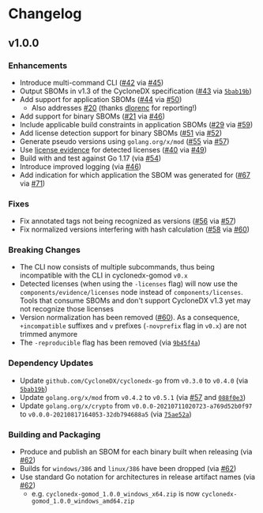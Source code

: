 # Changelog

## v1.0.0

### Enhancements

* Introduce multi-command CLI ([#42](https://github.com/CycloneDX/cyclonedx-gomod/issues/42) via [#45](https://github.com/CycloneDX/cyclonedx-gomod/pull/45))
* Output SBOMs in v1.3 of the CycloneDX specification ([#43](https://github.com/CycloneDX/cyclonedx-gomod/issues/43) via [`5bab19b`](https://github.com/CycloneDX/cyclonedx-gomod/commit/5bab19bbed9c6de22112ebeb2f71691c4b4163f5))
* Add support for application SBOMs ([#44](https://github.com/CycloneDX/cyclonedx-gomod/issues/44) via [#50](https://github.com/CycloneDX/cyclonedx-gomod/pull/50))
  * Also addresses [#20](https://github.com/CycloneDX/cyclonedx-gomod/issues/20) (thanks [dlorenc](https://github.com/dlorenc) for reporting!)
* Add support for binary SBOMs ([#21](https://github.com/CycloneDX/cyclonedx-gomod/issues/21) via [#46](https://github.com/CycloneDX/cyclonedx-gomod/pull/46))
* Include applicable build constraints in application SBOMs ([#29](https://github.com/CycloneDX/cyclonedx-gomod/issues/29) via [#59](https://github.com/CycloneDX/cyclonedx-gomod/pull/59))
* Add license detection support for binary SBOMs ([#51](https://github.com/CycloneDX/cyclonedx-gomod/issues/51) via [#52](https://github.com/CycloneDX/cyclonedx-gomod/pull/52))
* Generate pseudo versions using `golang.org/x/mod` ([#55](https://github.com/CycloneDX/cyclonedx-gomod/issues/55) via [#57](https://github.com/CycloneDX/cyclonedx-gomod/pull/57))
* Use [license evidence](https://cyclonedx.org/news/cyclonedx-v1.3-released/#copyright-and-license-evidence) for detected licenses ([#40](https://github.com/CycloneDX/cyclonedx-gomod/issues/40) via [#49](https://github.com/CycloneDX/cyclonedx-gomod/pull/49))
* Build with and test against Go 1.17 (via [#54](https://github.com/CycloneDX/cyclonedx-gomod/pull/54))
* Introduce improved logging (via [#46](https://github.com/CycloneDX/cyclonedx-gomod/pull/46))
* Add indication for which application the SBOM was generated for ([#67](https://github.com/CycloneDX/cyclonedx-gomod/pull/67) via [#71](https://github.com/CycloneDX/cyclonedx-gomod/pull/71))

### Fixes

* Fix annotated tags not being recognized as versions ([#56](https://github.com/CycloneDX/cyclonedx-gomod/issues/56) via [#57](https://github.com/CycloneDX/cyclonedx-gomod/pull/57))
* Fix normalized versions interfering with hash calculation ([#58](https://github.com/CycloneDX/cyclonedx-gomod/issues/58) via [#60](https://github.com/CycloneDX/cyclonedx-gomod/pull/60))

### Breaking Changes

* The CLI now consists of multiple subcommands, thus being incompatible with the CLI in cyclonedx-gomod `v0.x`
* Detected licenses (when using the `-licenses` flag) will now use the `components/evidence/licenses` node instead of `components/licenses`. Tools that consume SBOMs and don't support CycloneDX v1.3 yet may not recognize those licenses
* Version normalization has been removed ([#60](https://github.com/CycloneDX/cyclonedx-gomod/pull/60)). As a consequence, `+incompatible` suffixes and `v` prefixes (`-novprefix` flag in `v0.x`) are not trimmed anymore
* The `-reproducible` flag has been removed (via [`9b45f4a`](https://github.com/CycloneDX/cyclonedx-gomod/commit/9b45f4a0e905dc89bef1d238c28de908bd4163a0))

### Dependency Updates

* Update `github.com/CycloneDX/cyclonedx-go` from `v0.3.0` to `v0.4.0` (via [`5bab19b`](https://github.com/CycloneDX/cyclonedx-gomod/commit/5bab19bbed9c6de22112ebeb2f71691c4b4163f5))
* Update `golang.org/x/mod` from `v0.4.2` to `v0.5.1` (via [#57](https://github.com/CycloneDX/cyclonedx-gomod/pull/57) and [`088f0e3`](https://github.com/CycloneDX/cyclonedx-gomod/commit/088f0e30e6aa80a37f767651877cf943563960a4))
* Update `golang.org/x/crypto` from `v0.0.0-20210711020723-a769d52b0f97` to `v0.0.0-20210817164053-32db794688a5` (via [`75ae52a`](https://github.com/CycloneDX/cyclonedx-gomod/commit/75ae52ac039d9d702a1861c9625d0a14116097ce))

### Building and Packaging

* Produce and publish an SBOM for each binary built when releasing (via [#62](https://github.com/CycloneDX/cyclonedx-gomod/pull/62))
* Builds for `windows/386` and `linux/386` have been dropped (via [#62](https://github.com/CycloneDX/cyclonedx-gomod/pull/62))
* Use standard Go notation for architectures in release artifact names (via [#62](https://github.com/CycloneDX/cyclonedx-gomod/pull/62))
  * e.g. `cyclonedx-gomod_1.0.0_windows_x64.zip` is now `cyclonedx-gomod_1.0.0_windows_amd64.zip`
